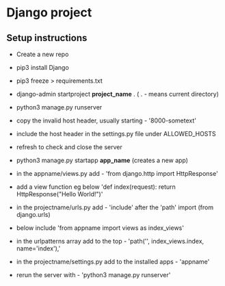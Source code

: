 # Django project

## Setup instructions

- Create a new repo
- pip3 install Django
- pip3 freeze > requirements.txt
- django-admin startproject **project_name** . ( . - means current directory)
- python3 manage.py runserver


- copy the invalid host header, usually starting - '8000-sometext'
- include the host header in the settings.py file under ALLOWED_HOSTS
- refresh to check and close the server


- python3 manage.py startapp **app_name** (creates a new app)


- in the appname/views.py add - 'from django.http import HttpResponse'
- add a view function eg below
'def index(request):
    return HttpResponse("Hello World!")'


- in the projectname/urls.py add - 'include' after the 'path' import (from django.urls)
- below include 'from appname import views as index_views'
- in the urlpatterns array add to the top - 'path('', index_views.index, name='index'),'


- in the projectname/settings.py add to the installed apps - 'appname'
- rerun the server with - 'python3 manage.py runserver'
